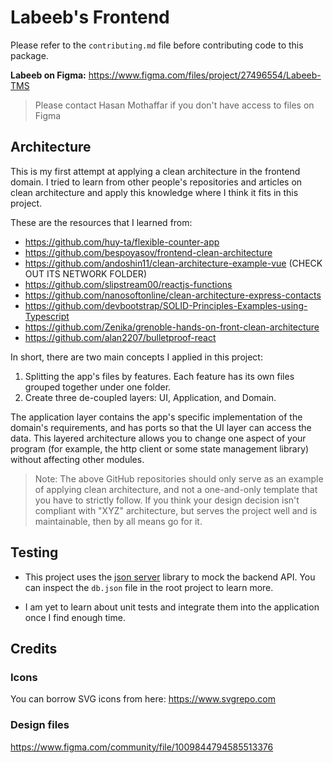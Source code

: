# Labeeb's Frontend

Please refer to the `contributing.md` file before contributing code to this package.

**Labeeb on Figma:** https://www.figma.com/files/project/27496554/Labeeb-TMS

> Please contact Hasan Mothaffar if you don't have access to files on Figma

## Architecture

This is my first attempt at applying a clean architecture in the frontend domain. I tried to learn from other people's repositories and articles on clean architecture and apply this knowledge where I think it fits in this project.

These are the resources that I learned from:

-   https://github.com/huy-ta/flexible-counter-app
-   https://github.com/bespoyasov/frontend-clean-architecture
-   https://github.com/andoshin11/clean-architecture-example-vue (CHECK OUT ITS NETWORK FOLDER)
-   https://github.com/slipstream00/reactjs-functions
-   https://github.com/nanosoftonline/clean-architecture-express-contacts
-   https://github.com/devbootstrap/SOLID-Principles-Examples-using-Typescript
-   https://github.com/Zenika/grenoble-hands-on-front-clean-architecture
-   https://github.com/alan2207/bulletproof-react

In short, there are two main concepts I applied in this project:

1. Splitting the app's files by features. Each feature has its own files grouped together under one folder.
2. Create three de-coupled layers: UI, Application, and Domain.

The application layer contains the app's specific implementation of the domain's requirements, and has ports so that the UI layer can access the data. This layered architecture allows you to change one aspect of your program (for example, the http client or some state management library) without affecting other modules.

> Note: The above GitHub repositories should only serve as an example of applying clean architecture, and not a one-and-only template that you have to strictly follow. If you think your design decision isn't compliant with "XYZ" architecture, but serves the project well and is maintainable, then by all means go for it.

## Testing

-   This project uses the [json server](https://github.com/typicode/json-server) library to mock the backend API. You can inspect the `db.json` file in the root project to learn more.

-   I am yet to learn about unit tests and integrate them into the application once I find enough time.

## Credits

### Icons

You can borrow SVG icons from here: https://www.svgrepo.com

### Design files

https://www.figma.com/community/file/1009844794585513376
